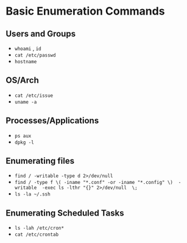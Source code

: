 # Basic Enumeration Commands
## Users and Groups 
- `whoami` , `id` 
- `cat /etc/passwd`
- `hostname`

##  OS/Arch
- `cat /etc/issue` 
- `uname -a`

## Processes/Applications
- `ps aux`
- `dpkg -l`

## Enumerating files
- `find / -writable -type d 2>/dev/null` 
- `find / -type f \( -iname "*.conf" -or -iname "*.config" \)  -writable  -exec ls -lthr "{}" 2>/dev/null  \;`
- `ls -la ~/.ssh`

## Enumerating Scheduled Tasks
- `ls -lah /etc/cron*`
- `cat /etc/crontab`